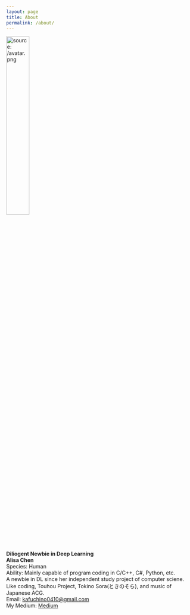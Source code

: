 ```yaml
---
layout: page
title: About
permalink: /about/
---
```

<a href="/avatar.png"><img src="/avatar.png" title="source: /avatar.png" width="35%" height="35%" /></a>

**Diliogent Newbie in Deep Learning**  
**Alisa Chen**  
Species: Human  
Ability: Mainly capable of program coding in C/C++, C#, Python, etc.  
A newbie in DL since her independent study project of computer sciene.  
Like coding, Touhou Project, Tokino Sora(ときのそら), and music of Japanese ACG.  
Email: kafuchino0410@gmail.com  
My Medium: [Medium](https://alisachen1114.medium.com)  